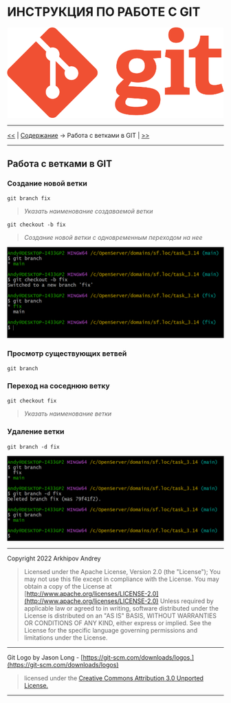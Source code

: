 # ИНСТРУКЦИЯ ПО РАБОТЕ С GIT

![Logo GIT](img/Git-Logo-1788C.png)

---

[<<](local-git.md) | [Содержание](../readme.md) -> Работа с ветками в GIT | [>>](merge-git.md)

---

## Работа с ветками в GIT

### Создание новой ветки

```
git branch fix
```

> _Указать наименование создаваемой ветки_

```
git checkout -b fix
```

> _Создание новой ветки с одновременным переходом на нее_

![git branch fix](img/git-branch-fix.png)

### Просмотр существующих ветвей

```
git branch
```

### Переход на соседнюю ветку

```
git checkout fix
```

> _Указать наименование ветки_

### Удаление ветки

```
git branch -d fix
```

![git branch -d](img/git-branch-d.png)

---

Copyright 2022 Arkhipov Andrey

> Licensed under the Apache License, Version 2.0 (the "License");
> You may not use this file except in compliance with the License.
> You may obtain a copy of the License at
> [http://www.apache.org/licenses/LICENSE-2.0](http://www.apache.org/licenses/LICENSE-2.0)
> Unless required by applicable law or agreed to in writing, software distributed under the License is distributed on an "AS IS" BASIS, WITHOUT WARRANTIES OR CONDITIONS OF ANY KIND, either express or implied.
> See the License for the specific language governing permissions and limitations under the License.

---

Git Logo by Jason Long - [https://git-scm.com/downloads/logos,](https://git-scm.com/downloads/logos)

> licensed under the [Creative Commons Attribution 3.0 Unported License.](https://creativecommons.org/licenses/by/3.0/)

---
